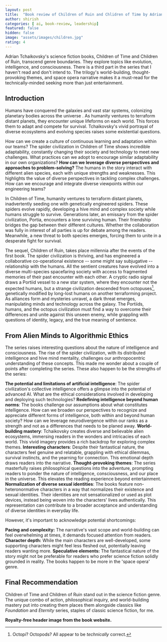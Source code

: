 ```yaml
---
layout: post
title:  "Book review of Children of Ruin and Chlidren of Time by Adrian Tchaikovsky"
author: shirish
categories: [ ai, book-review, leadership]
featured: false
hidden: false
image: "assets/images/children.jpg"
rating: 4
---
```


Adrian Tchaikovsky's science fiction books, Children of Time and Children of Ruin, transcend genre boundaries. They explore topics like evolution, intelligence, and consciousness. There is a third part in the series that I haven't read and don't intend to. The trilogy's  world-building, thought-provoking themes, and space opera narrative makes it a must-read for the technically-minded seeking more than just entertainment.

## Introduction

Humans have conquered the galaxies and vast star systems, colonizing planetary bodies across the universe . As humanity ventures to terraform distant planets, they encounter unique lifeforms on each world. This forces them to adapt and compete for survival. Tchaikovsky's vivid portrayal of diverse ecosystems and evolving species raises some existential questions.

How can we create a culture of continuous learning and adaptation within our teams? The spider civilization in Children of Time shows incredible adaptability, constantly changing their society and technology to meet new challenges. What practices can we adopt to encourage similar adaptability in our own organizations?
__How can we leverage diverse perspectives and approaches to problem-solving?__ The humans in the story interact with different alien species, each with unique strengths and weaknesses. This highlights the value of diverse perspectives in tackling complex challenges. How can we encourage and integrate diverse viewpoints within our engineering teams?

In Children of Time, humanity ventures to terraform distant planets, inadvertently seeding one with genetically engineered spiders. These spiders evolve rapidly, developing a hive mind and complex society while humans struggle to survive. Generations later, an emissary from the spider civilization, Portia, encounters a lone surviving human. Their friendship bridges the gap between their different cultures. Whether the collaboration was fully in interest of all parties is up for debate among the readers. Meanwhile, a new threat to both species emerges, forcing them to unite in a desperate fight for survival.

The sequel, Children of Ruin, takes place millennia after the events of the first book. The spider civilization is thriving, and has engineered a collaborative co-operational existence -- some might say subjugative -- relationship with the humans. All the sentient creatures have evolved into a diverse multi-species spacefaring society with access to fragmented memories of their past encounter with each other. A cryptic radio signal draws a Portiid vessel to a new star system, where they encounter not the expected humans, but a strange civilization descended from octopuses[^1], genetically modified by long-lost humans on another terraforming project. As alliances form and mysteries unravel, a dark threat emerges, manipulating minds and technology across the galaxy. The Portiids, humans, and the octopus civilization must find a way to overcome their differences and unite against this unseen enemy, while grappling with questions of identity, legacy, and the true meaning of sentience.

[^1]: Octopi? Octopods? All appear to be _technically_ correct.

## From Alien Minds to Algorithmic Ethics

The series raises interesting questions about the nature of intelligence and consciousness. The rise of the spider civilization, with its distributed intelligence and hive mind mentality, challenges our anthropocentric understanding of these concepts. This made me wonder about a couple of points after completing the series. These also happen to be the strengths of the series:

__The potential and limitations of artificial intelligence__: The spider civilization's collective intelligence offers a glimpse into the potential of advanced AI. What are the ethical considerations involved in developing and deploying such technologies?
__Redefining intelligence beyond human norms__: The books challenge our assumptions about what constitutes intelligence. How can we broaden our perspectives to recognize and appreciate different forms of intelligence, both within and beyond human society? How can we leverage neurodivergence within our ranks as a strength and not as a differences that needs to be planed away.
__World-building mastery__: Tchaikovsky creates diverse and believable alien ecosystems, immersing readers in the wonders and intricacies of each world. This vivid imagery provides a rich backdrop for exploring complex themes.
__Interesting characters__: Despite their fantastical nature, the characters feel genuine and relatable, grappling with ethical dilemmas, survival instincts, and the yearning for connection. This emotional depth draws readers into the narrative.
__Thought-provoking themes__: The series masterfully raises philosophical questions into the adventure, prompting readers to ponder the nature of intelligence, consciousness, and our place in the universe. This  elevates the reading experience beyond entertainment.
__Normalization of diverse sexual identities__: The books feature non-heteronormative characters in a way that normalizes their existence and sexual identities. Their identities are not sensationalized or used as plot devices, instead being woven into the characters' lives authentically. This representation can contribute to a broader acceptance and understanding of diverse identities in everyday life.

However, it's important to acknowledge potential shortcomings:

**Pacing and complexity:** The narrative's vast scope and world-building can feel overwhelming at times, it demands focused attention from readers.
**Character depth:** While the main characters are well-developed, some supporting characters might feel less fleshed out, potentially leaving readers wanting more.
**Speculative elements:** The fantastical nature of the story might not be preferable for readers who prefer science fiction solidly grounded in reality. The books happen to be more in the 'space opera' genre.

## Final Recommendation

Children of Time and Children of Ruin stand out in the science fiction genre. The unique combo of action, philosophical inquiry, and world-building mastery put into creating them places them alongside classics like *Foundation* and *Eternity* series, staples of classic science fiction, for me.


__Royalty-free header image from the book website.__